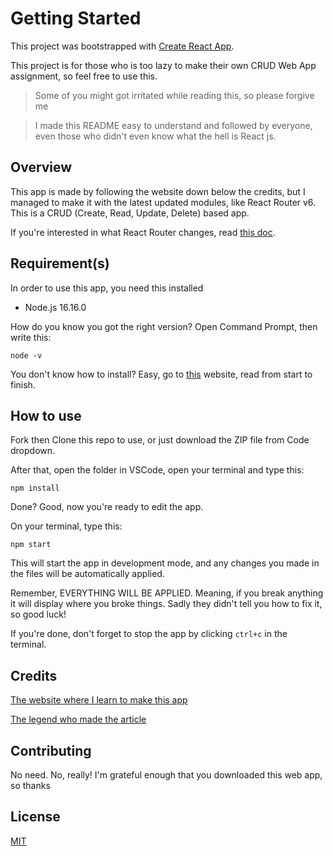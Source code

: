 # Getting Started

This project was bootstrapped with [Create React App](https://github.com/facebook/create-react-app).

This project is for those who is too lazy to make their own CRUD Web App assignment, so feel free to use this.

> Some of you might got irritated while reading this, so please forgive me

> I made this README easy to understand and followed by everyone, even those who didn't even know what the hell is React js.

## Overview

This app is made by following the website down below the credits, but I managed to make it with the latest updated modules, like React Router v6. This is a CRUD (Create, Read, Update, Delete) based app.

If you're interested in what React Router changes, read [this doc](https://reactrouter.com/docs/en/v6/upgrading/v5#upgrade-to-react-router-v6).

## Requirement(s)

In order to use this app, you need this installed

- Node.js 16.16.0

How do you know you got the right version? Open Command Prompt, then write this:

```
node -v
```

You don't know how to install? Easy, go to [this](https://tecadmin.net/install-nodejs-with-nvm-on-windows/) website, read from start to finish.

## How to use

Fork then Clone this repo to use, or just download the ZIP file from Code dropdown.

After that, open the folder in VSCode, open your terminal and type this:

```
npm install
```

Done? Good, now you're ready to edit the app.

On your terminal, type this:

```
npm start
```

This will start the app in development mode, and any changes you made in the files will be automatically applied.

Remember, EVERYTHING WILL BE APPLIED. Meaning, if you break anything it will display where you broke things. Sadly they didn't tell you how to fix it, so good luck!

If you're done, don't forget to stop the app by clicking `ctrl+c` in the terminal.

## Credits

[The website where I learn to make this app](https://www.freecodecamp.org/news/react-crud-app-how-to-create-a-book-management-app-from-scratch/)

[The legend who made the article](https://github.com/myogeshchavan97)

## Contributing

No need. No, really! I'm grateful enough that you downloaded this web app, so thanks

## License

[MIT](https://choosealicense.com/licenses/mit/)
